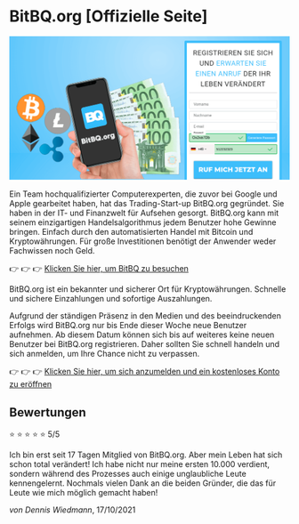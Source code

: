 # BitBQ.org [Offizielle Seite]

[![BitBQ.org](https://raw.githubusercontent.com/bitbq-org/germany-website/main/main.png)](https://de.bitbq.org/?aff_sub3=github)

Ein Team hochqualifizierter Computerexperten, die zuvor bei Google und Apple gearbeitet haben, hat das Trading-Start-up BitBQ.org gegründet. Sie haben in der IT- und Finanzwelt für Aufsehen gesorgt. BitBQ.org kann mit seinem einzigartigen Handelsalgorithmus jedem Benutzer hohe Gewinne bringen. Einfach durch den automatisierten Handel mit Bitcoin und Kryptowährungen. Für große Investitionen benötigt der Anwender weder Fachwissen noch Geld.

👉 👉 👉 [Klicken Sie hier, um BitBQ zu besuchen](https://de.bitbq.org/?aff_sub3=github)

BitBQ.org ist ein bekannter und sicherer Ort für Kryptowährungen. Schnelle und sichere Einzahlungen und sofortige Auszahlungen.

Aufgrund der ständigen Präsenz in den Medien und des beeindruckenden Erfolgs wird BitBQ.org nur bis Ende dieser Woche neue Benutzer aufnehmen. Ab diesem Datum können sich bis auf weiteres keine neuen Benutzer bei BitBQ.org registrieren. Daher sollten Sie schnell handeln und sich anmelden, um Ihre Chance nicht zu verpassen.

👉 👉 👉 [Klicken Sie hier, um sich anzumelden und ein kostenloses Konto zu eröffnen](https://de.bitbq.org/?aff_sub3=github)

## Bewertungen

⭐ ⭐ ⭐ ⭐ ⭐ 5/5

Ich bin erst seit 17 Tagen Mitglied von BitBQ.org. Aber mein Leben hat sich schon total verändert! Ich habe nicht nur meine ersten 10.000 verdient, sondern während des Prozesses auch einige unglaubliche Leute kennengelernt. Nochmals vielen Dank an die beiden Gründer, die das für Leute wie mich möglich gemacht haben!

*von Dennis Wiedmann*, 17/10/2021
